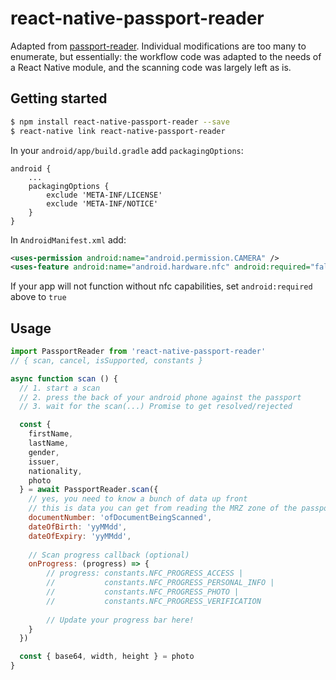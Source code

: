 
# react-native-passport-reader

Adapted from [passport-reader](https://github.com/tananaev/passport-reader). Individual modifications are too many to enumerate, but essentially: the workflow code was adapted to the needs of a React Native module, and the scanning code was largely left as is.

## Getting started

```sh
$ npm install react-native-passport-reader --save
$ react-native link react-native-passport-reader
```

In your `android/app/build.gradle` add `packagingOptions`:

```
android {
    ...
    packagingOptions {
        exclude 'META-INF/LICENSE'
        exclude 'META-INF/NOTICE'
    }
}
```

In `AndroidManifest.xml` add:

```xml
<uses-permission android:name="android.permission.CAMERA" />
<uses-feature android:name="android.hardware.nfc" android:required="false" />
```

If your app will not function without nfc capabilities, set `android:required` above to `true`

## Usage
```js
import PassportReader from 'react-native-passport-reader'
// { scan, cancel, isSupported, constants }

async function scan () {
  // 1. start a scan
  // 2. press the back of your android phone against the passport
  // 3. wait for the scan(...) Promise to get resolved/rejected

  const { 
    firstName, 
    lastName, 
    gender, 
    issuer, 
    nationality, 
    photo 
  } = await PassportReader.scan({
    // yes, you need to know a bunch of data up front
    // this is data you can get from reading the MRZ zone of the passport
    documentNumber: 'ofDocumentBeingScanned',
    dateOfBirth: 'yyMMdd',
    dateOfExpiry: 'yyMMdd',
    
    // Scan progress callback (optional)
    onProgress: (progress) => {
    	// progress: constants.NFC_PROGRESS_ACCESS | 
    	//           constants.NFC_PROGRESS_PERSONAL_INFO | 
    	//           constants.NFC_PROGRESS_PHOTO | 
    	//           constants.NFC_PROGRESS_VERIFICATION
    	
    	// Update your progress bar here!
    }
  })

  const { base64, width, height } = photo
}
```

